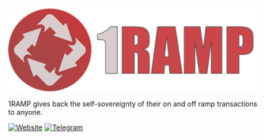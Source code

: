 ![1RAMP Logo](https://github.com/1ramp/.github/raw/main/profile/logo-brand.png)

1RAMP gives back the self-sovereignty of their on and off ramp transactions to anyone.

[![Website](https://img.shields.io/static/v1?label=%20&message=Website&color=EF2D5E&style=for-the-badge&logo=Webflow&logoColor=3059d9)](https://1ramp.org/)
[![Telegram](https://img.shields.io/static/v1?label=%20&message=Telegram&color=EF2D5E&style=for-the-badge&logo=Telegram)](https://t.me/dao1ramp)
